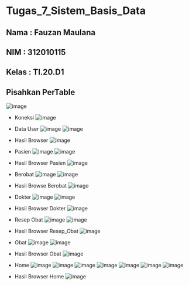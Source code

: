 # Tugas_7_Sistem_Basis_Data
## Nama   : Fauzan Maulana
## NIM    : 312010115
## Kelas  : TI.20.D1

## Pisahkan PerTable
![image](https://user-images.githubusercontent.com/101807419/177017872-aa142074-7cab-4b4b-ad28-88ed3995d9f9.png)

- Koneksi
![image](https://user-images.githubusercontent.com/101807419/177017884-9c029fd6-472f-4b3b-a26d-838bd2333a28.png)

- Data User
![image](https://user-images.githubusercontent.com/101807419/177018610-aca57219-1a8c-4a2f-995b-d312c8af9423.png)
![image](https://user-images.githubusercontent.com/101807419/177018617-e8dfe70a-a4b1-4f34-9ac0-514d4ed53b82.png)

- Hasil Browser 
![image](https://user-images.githubusercontent.com/101807419/177018945-08b9c870-1c4d-4bfc-b4dd-367e94c0c7eb.png)

- Pasien
![image](https://user-images.githubusercontent.com/101807419/177019053-b3014e35-d634-4209-8bda-b4d428ae6bd3.png)
![image](https://user-images.githubusercontent.com/101807419/177019060-c0d6b748-15ae-4300-90a3-3ec4af7ffed5.png)

- Hasil Browser Pasien
![image](https://user-images.githubusercontent.com/101807419/177019070-f8e0c31b-1ef8-4d73-8aa6-da1becb4cbe8.png)

- Berobat
![image](https://user-images.githubusercontent.com/101807419/177019106-f9793607-80ee-42b8-88ed-29cd23d189d6.png)
![image](https://user-images.githubusercontent.com/101807419/177019112-7a400014-7a86-4b87-a374-4b9ab97b78fd.png)

- Hasil Browse Berobat
![image](https://user-images.githubusercontent.com/101807419/177019120-34984e02-8841-492c-949f-e7d47bc842bf.png)

- Dokter
![image](https://user-images.githubusercontent.com/101807419/177019202-8245c21f-f414-48b7-b692-17e6c23ed424.png)
![image](https://user-images.githubusercontent.com/101807419/177019204-4c4ab518-6aeb-4d11-940e-54e1485bbb2d.png)

- Hasil Browser Dokter
![image](https://user-images.githubusercontent.com/101807419/177019215-e870104b-7357-49de-9b8a-94cd1a8792cb.png)

- Resep Obat
![image](https://user-images.githubusercontent.com/101807419/177019223-60844733-64d0-483d-8150-67600f8be3e3.png)
![image](https://user-images.githubusercontent.com/101807419/177019226-c7eaad91-f92f-4056-90ed-fa645b0ccd8b.png)

- Hasil Browser Resep_Obat
![image](https://user-images.githubusercontent.com/101807419/177019234-6d46d549-0b73-42db-847b-a120baa27825.png)

- Obat
![image](https://user-images.githubusercontent.com/101807419/177019239-039989cc-8e59-4c78-9c52-4bafa7e4b4f6.png)
![image](https://user-images.githubusercontent.com/101807419/177019244-c4aefa9f-a9a7-4a5d-a6e1-ad931a68e6e8.png)

- Hasil Browser Obat
![image](https://user-images.githubusercontent.com/101807419/177019251-bb5ada2f-67d4-4a07-8e64-44e9a53007de.png)

- Home
![image](https://user-images.githubusercontent.com/101807419/177019516-140333c8-55d9-4a4b-bc5b-72bf26d70f76.png)
![image](https://user-images.githubusercontent.com/101807419/177019537-89b684b7-057e-4912-a5e9-bab4b78e3eef.png)
![image](https://user-images.githubusercontent.com/101807419/177019542-292f376a-21d5-4a8f-b77b-390dc22e08b9.png)
![image](https://user-images.githubusercontent.com/101807419/177019545-8071b23e-a0c6-4178-818b-3f6db9a0812f.png)
![image](https://user-images.githubusercontent.com/101807419/177019551-f7c9952f-841f-4c24-9672-468b0a52c983.png)
![image](https://user-images.githubusercontent.com/101807419/177019558-74d8461c-83f5-4a52-b5d6-3bf26b28f51f.png)
![image](https://user-images.githubusercontent.com/101807419/177019561-c73a7d96-0069-4075-a789-06328a3b129e.png)

- Hasil Browser Home
![image](https://user-images.githubusercontent.com/101807419/177019592-491440c7-78f1-46eb-bb28-b7fa4232d39a.png)


